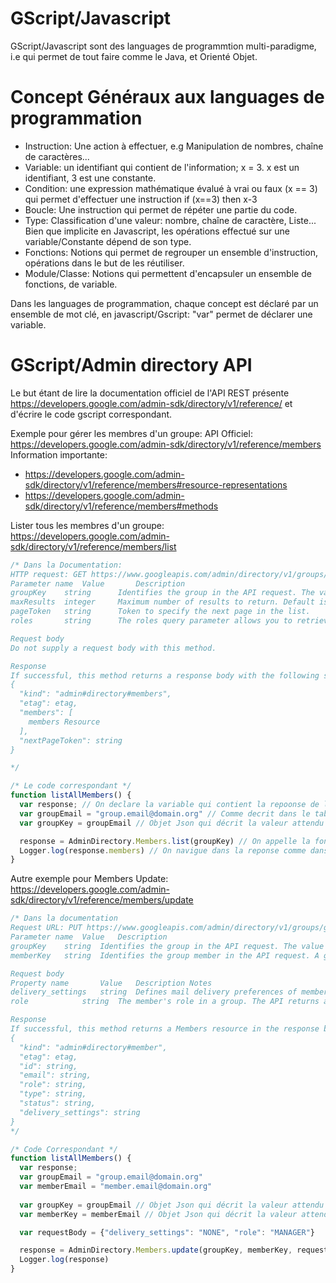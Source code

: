 GScript/Javascript
=================
GScript/Javascript sont des languages de programmtion multi-paradigme, i.e qui permet de tout faire comme le Java, et Orienté Objet.

# Concept Généraux aux languages de programmation
- Instruction: Une action à effectuer, e.g Manipulation de nombres, chaîne de caractères...
- Variable: un identifiant qui contient de l'information; x = 3. x est un identifiant, 3 est une constante.
- Condition: une expression mathématique évalué à vrai ou faux (x == 3) qui permet d'effectuer une instruction if (x==3) then x-3
- Boucle: Une instruction qui permet de répéter une partie du code.
- Type: Classification d'une valeur: nombre, chaîne de caractère, Liste... Bien que implicite en Javascript, les opérations effectué sur une variable/Constante dépend de son type.
- Fonctions: Notions qui permet de regrouper un ensemble d'instruction, opérations dans le but de les réutiliser.
- Module/Classe: Notions qui permettent d'encapsuler un ensemble de fonctions, de variable.

Dans les languages de programmation, chaque concept est déclaré par un ensemble de mot clé, en javascript/Gscript: "var" permet de déclarer une variable. 

# GScript/Admin directory API
Le but étant de lire la documentation officiel de l'API REST présente https://developers.google.com/admin-sdk/directory/v1/reference/ et d'écrire le code gscript correspondant.

Exemple pour gérer les membres d'un groupe:
API Officiel: https://developers.google.com/admin-sdk/directory/v1/reference/members
Information importante: 
- https://developers.google.com/admin-sdk/directory/v1/reference/members#resource-representations
- https://developers.google.com/admin-sdk/directory/v1/reference/members#methods

Lister tous les membres d'un groupe:
https://developers.google.com/admin-sdk/directory/v1/reference/members/list

```Javascript
/* Dans la Documentation:
HTTP request: GET https://www.googleapis.com/admin/directory/v1/groups/groupKey/members
Parameter name	Value		Description
groupKey	string		Identifies the group in the API request. The value can be the group's email address, group alias, or the unique group ID.
maxResults	integer		Maximum number of results to return. Default is 200.
pageToken	string		Token to specify the next page in the list.
roles		string		The roles query parameter allows you to retrieve group members by role. Allowed values are OWNER, MANAGER, and MEMBER.

Request body
Do not supply a request body with this method.

Response
If successful, this method returns a response body with the following structure:
{
  "kind": "admin#directory#members",
  "etag": etag,
  "members": [
    members Resource
  ],
  "nextPageToken": string
}

*/

/* Le code correspondant */ 
function listAllMembers() {
  var response; // On declare la variable qui contient la repoonse de la requete http
  var groupEmail = "group.email@domain.org" // Comme decrit dans le tableau des parametres
  var groupKey = groupEmail // Objet Json qui décrit la valeur attendu par lurl  HTTP "groupKey"

  response = AdminDirectory.Members.list(groupKey) // On appelle la fonction list de la class AdminDirectory Members, comme dans HTTP request URL. avec le paramètre groupKey.
  Logger.log(response.members) // On navigue dans la reponse comme dans la section response de la documentation. On affiche la réponse dans le journal d'exécution. 
}
```

Autre exemple pour Members Update:
https://developers.google.com/admin-sdk/directory/v1/reference/members/update

```Javascript
/* Dans la documentation
Request URL: PUT https://www.googleapis.com/admin/directory/v1/groups/groupKey/members/memberKey
Parameter name	Value	Description
groupKey	string	Identifies the group in the API request. The value can be the group's email address, group alias, or the unique group ID.
memberKey	string	Identifies the group member in the API request. A group member can be a user or another group. The value can be the member's (group or user) primary email address, alias, or unique ID.

Request body
Property name		Value	Description	Notes
delivery_settings	string	Defines mail delivery preferences of member 
role			string	The member's role in a group. The API returns an error for cycles in group memberships. For more information about a member's role, see the administration help center. 

Response
If successful, this method returns a Members resource in the response body.
{
  "kind": "admin#directory#member",
  "etag": etag,
  "id": string,
  "email": string,
  "role": string,
  "type": string,
  "status": string,
  "delivery_settings": string
}
*/

/* Code Correspondant */
function listAllMembers() {
  var response; 
  var groupEmail = "group.email@domain.org" 
  var memberEmail = "member.email@domain.org"
  
  var groupKey = groupEmail // Objet Json qui décrit la valeur attendu par lurl HTTP "groupKey"
  var memberKey = memberEmail // Objet Json qui décrit la valeur attendu par lurl HTTP "memberKey"

  var requestBody = {"delivery_settings": "NONE", "role": "MANAGER"}

  response = AdminDirectory.Members.update(groupKey, memberKey, requestBody) 
  Logger.log(response) 
}
```

